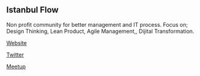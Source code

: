 
## <a name="istanbulflow"></a> Istanbul Flow

Non profit community for better management and IT process. Focus on; Design Thinking, Lean Product, Agile Management,, Dijital Transformation.

[Website](https://istanbulflow.com)

[Twitter](https://twitter.com/istanbulflow)

[Meetup](https://www.meetup.com/tr-TR/istanbulflow/)


